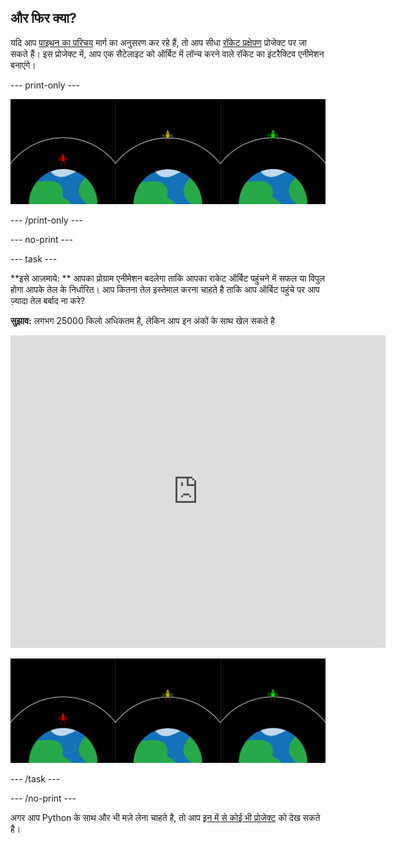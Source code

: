 ## और फिर क्या?

यदि आप [पाइथन का परिचय](https://projects.raspberrypi.org/en/raspberrypi/python-intro) मार्ग का अनुसरण कर रहे हैं, तो आप सीधा [रॉकेट प्रक्षेपण](https://projects.raspberrypi.org/en/projects/rocket-launch) प्रोजेक्ट पर जा सकते हैं। इस प्रोजेक्ट में, आप एक सैटेलाइट को ऑर्बिट में लॉन्च करने वाले रॉकेट का इंटरैक्टिव एनीमेशन बनाएंगे।

--- print-only ---

![रॉकेट प्रक्षेपण प्रोजेक्ट।](images/showcase_rocket.png)

--- /print-only ---

--- no-print ---

--- task ---

**इसे आज़माये: ** आपका प्रोग्राम एनीमेशन बदलेगा ताकि आपका राकेट ऑर्बिट पहुंचने में सफल या विपुल होगा आपके तेल के निर्धारित। आप कितना तेल इस्तेमाल करना चाहते है ताकि आप ऑर्बिट पहुंचे पर आप ज़्यादा तेल बर्बाद ना करे?

**सुझाव:** लगभग 25000 किलो अधिकतम है, लेकिन आप इन अंकों के साथ खेल सकते है

<iframe src="https://trinket.io/embed/python/622b4dd113?outputOnly=true&start=result" width="600" height="500" frameborder="0" marginwidth="0" marginheight="0" allowfullscreen>
</iframe>

![रॉकेट प्रक्षेपण प्रोजेक्ट](images/showcase_rocket.png)

--- /task ---

--- /no-print ---

अगर आप Python के साथ और भी मज़े लेना चाहते है, तो आप [इन में से कोई भी प्रोजेक्ट](https://projects.raspberrypi.org/en/projects?software%5B%5D=python) को देख सकते है।



